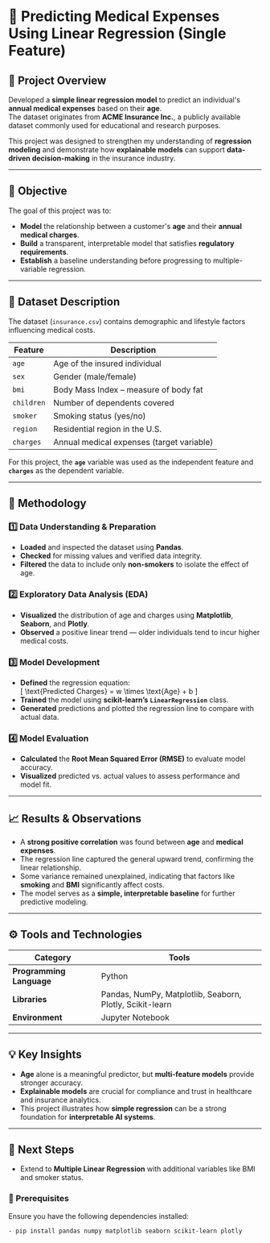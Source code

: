 # 🏥 Predicting Medical Expenses Using Linear Regression (Single Feature)

## 📘 Project Overview
Developed a **simple linear regression model** to predict an individual's **annual medical expenses** based on their **age**.  
The dataset originates from **ACME Insurance Inc.**, a publicly available dataset commonly used for educational and research purposes.  

This project was designed to strengthen my understanding of **regression modeling** and demonstrate how **explainable models** can support **data-driven decision-making** in the insurance industry.

---

## 🎯 Objective
The goal of this project was to:
- **Model** the relationship between a customer's **age** and their **annual medical charges**.  
- **Build** a transparent, interpretable model that satisfies **regulatory requirements**.  
- **Establish** a baseline understanding before progressing to multiple-variable regression.

---

## 🧩 Dataset Description
The dataset (`insurance.csv`) contains demographic and lifestyle factors influencing medical costs.

| Feature | Description |
|----------|--------------|
| `age` | Age of the insured individual |
| `sex` | Gender (male/female) |
| `bmi` | Body Mass Index – measure of body fat |
| `children` | Number of dependents covered |
| `smoker` | Smoking status (yes/no) |
| `region` | Residential region in the U.S. |
| `charges` | Annual medical expenses (target variable) |

For this project, the **`age`** variable was used as the independent feature and **`charges`** as the dependent variable.

---

## 🔬 Methodology

### 1️⃣ Data Understanding & Preparation
- **Loaded** and inspected the dataset using **Pandas**.  
- **Checked** for missing values and verified data integrity.  
- **Filtered** the data to include only **non-smokers** to isolate the effect of age.

### 2️⃣ Exploratory Data Analysis (EDA)
- **Visualized** the distribution of age and charges using **Matplotlib**, **Seaborn**, and **Plotly**.  
- **Observed** a positive linear trend — older individuals tend to incur higher medical costs.

### 3️⃣ Model Development
- **Defined** the regression equation:  
  \[
  \text{Predicted Charges} = w \times \text{Age} + b
  \]
- **Trained** the model using **scikit-learn’s `LinearRegression`** class.  
- **Generated** predictions and plotted the regression line to compare with actual data.

### 4️⃣ Model Evaluation
- **Calculated** the **Root Mean Squared Error (RMSE)** to evaluate model accuracy.  
- **Visualized** predicted vs. actual values to assess performance and model fit.

---

## 📈 Results & Observations
- A **strong positive correlation** was found between **age** and **medical expenses**.  
- The regression line captured the general upward trend, confirming the linear relationship.  
- Some variance remained unexplained, indicating that factors like **smoking** and **BMI** significantly affect costs.  
- The model serves as a **simple, interpretable baseline** for further predictive modeling.

---

## ⚙️ Tools and Technologies
| Category | Tools |
|-----------|-------|
| **Programming Language** | Python |
| **Libraries** | Pandas, NumPy, Matplotlib, Seaborn, Plotly, Scikit-learn |
| **Environment** | Jupyter Notebook |

---

## 💡 Key Insights
- **Age** alone is a meaningful predictor, but **multi-feature models** provide stronger accuracy.  
- **Explainable models** are crucial for compliance and trust in healthcare and insurance analytics.  
- This project illustrates how **simple regression** can be a strong foundation for **interpretable AI systems**.

---

## 🚀 Next Steps
- Extend to **Multiple Linear Regression** with additional variables like BMI and smoker status.  



### 🔧 Prerequisites
Ensure you have the following dependencies installed:
```bash
- pip install pandas numpy matplotlib seaborn scikit-learn plotly





